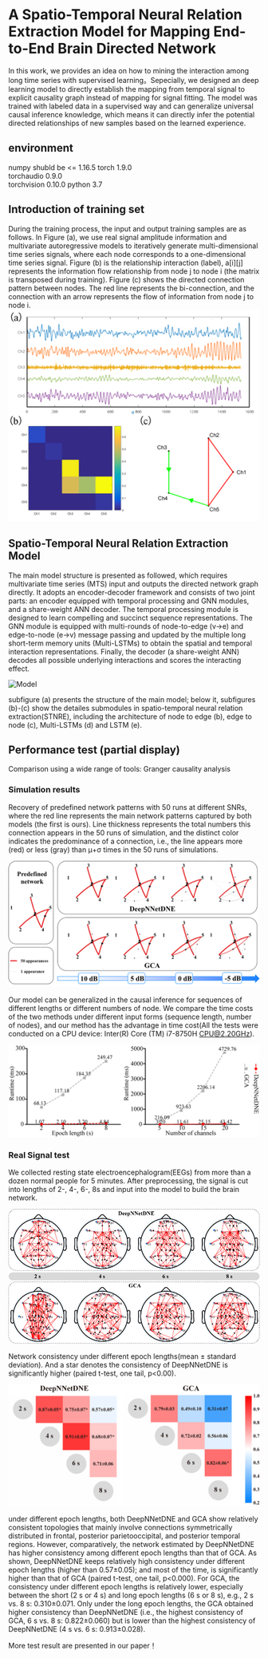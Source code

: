 # A Spatio-Temporal Neural Relation Extraction Model for Mapping End-to-End Brain Directed Network 
In this work, we provides an idea on how to mining the interaction among long time series with supervised learning。Sepecially, we designed an deep learning model to directly establish the mapping from temporal signal to explicit causality graph instead of mapping for signal fitting. The model was trained with labeled data in a supervised way and can generalize universal causal inference knowledge, which means it can directly infer the potential directed relationships of new samples based on the learned experience.

## environment
numpy shubld be <= 1.16.5
torch	1.9.0	
torchaudio	0.9.0	
torchvision	0.10.0
python 3.7

## Introduction of training set
During the training process, the input and output training samples are as follows. In Figure (a), we use real signal amplitude information and multivariate autoregressive models to iteratively generate multi-dimensional time series signals, where each node corresponds to a one-dimensional time series signal. Figure (b) is the relationship interaction (label), a[i][j] represents the information flow relationship from node j to node i (the matrix is transposed during training). Figure (c) shows the directed connection pattern between nodes. The red line represents the bi-connection, and the connection with an arrow represents the flow of information from node j to node i.
![trainSample](https://github.com/WanjunCC/LSTM_GNN/blob/main/image/train_pair.png)


## Spatio-Temporal Neural Relation Extraction Model
The main model structure is presented as followed, which requires multivariate time series (MTS) input and outputs the directed network graph directly. It adopts an encoder-decoder framework and consists of two joint parts: an encoder equipped with temporal processing and GNN modules, and a share-weight ANN decoder.  The temporal processing module is designed to learn compelling and succinct sequence representations. The GNN module is equipped with multi-rounds of node-to-edge (v->e) and edge-to-node (e->v) message passing and updated by the multiple long short-term memory units (Multi-LSTMs) to obtain the spatial and temporal interaction representations. Finally, the decoder (a share-weight ANN) decodes all possible underlying interactions and scores the interacting effect. 

![Model](https://github.com/WanjunCC/LSTM_GNN/blob/main/image/model.png)

subfigure (a) presents the structure of the main model; below it, subfigures (b)-(c) show the detailes submodules in spatio-temporal neural relation extraction(STNRE), including the architecture of node to edge (b), edge to node (c), Multi-LSTMs (d) and LSTM (e). 

## Performance test (partial display)
Comparison using a wide range of tools: Granger causality analysis
### Simulation results
Recovery of predefined network patterns with 50 runs at different SNRs, where the red line represents the main network patterns captured by both models (the first is ours). Line thickness represents the total numbers this connection appears in the 50 runs of simulation, and the distinct color indicates the predominance of a connection, i.e., the line appears more (red) or less (gray) than μ+σ times in the 50 runs of simulations. 

![recovery](https://github.com/WanjunCC/LSTM_GNN/blob/main/image/result1.png)


Our model can be generalized in the causal inference for sequences of different lengths or different numbers of node. We compare the time costs of the two methods under different input forms (sequence length, number of nodes), and our method has the advantage in time cost(All the tests were conducted on a CPU device: Inter(R) Core (TM) i7-8750H CPU@2.20GHz). 

![Timecost](https://github.com/WanjunCC/LSTM_GNN/blob/main/image/result2.png)

### Real Signal test
We collected resting state electroencephalogram(EEGs) from more than a dozen normal people for 5 minutes. After preprocessing, the signal is cut into lengths of 2-, 4-, 6-, 8s and input into the model to build the brain network.

![nework](https://github.com/WanjunCC/LSTM_GNN/blob/main/image/result3.png)


Network consistency under different epoch lengths(mean ± standard deviation). And a star denotes the consistency of DeepNNetDNE is significantly higher (paired t-test, one tail, p<0.00).

![network](https://github.com/WanjunCC/LSTM_GNN/blob/main/image/result4.png)


under different epoch lengths, both DeepNNetDNE and GCA show relatively consistent topologies that mainly involve connections symmetrically distributed in frontal, posterior parietooccipital, and posterior temporal regions. However, comparatively, the network estimated by DeepNNetDNE has higher consistency among different epoch lengths than that of GCA. 
As shown, DeepNNetDNE keeps relatively high consistency under different epoch lengths (higher than 0.57±0.05); and most of the time, is significantly higher than that of GCA (paired t-test, one tail, p<0.000). For GCA, the consistency under different epoch lengths is relatively lower, especially between the short (2 s or 4 s) and long epoch lengths (6 s or 8 s), e.g., 2 s vs. 8 s: 0.310±0.071. Only under the long epoch lengths, the GCA obtained higher consistency than DeepNNetDNE (i.e., the highest consistency of GCA, 6 s vs. 8 s: 0.822±0.060) but is lower than the highest consistency of DeepNNetDNE (4 s vs. 6 s: 0.913±0.028).

More test result are presented in our paper！
